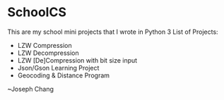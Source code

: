 # SchoolCS

This are my school mini projects that I wrote in Python 3
List of Projects:
- LZW Compression
- LZW Decompression
- LZW [De]Compression with bit size input
- Json/Gson Learning Project
- Geocoding & Distance Program


~Joseph Chang
